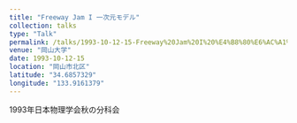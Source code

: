 ```yaml
---
title: "Freeway Jam I 一次元モデル"
collection: talks
type: "Talk"
permalink: /talks/1993-10-12-15-Freeway%20Jam%20I%20%E4%B8%80%E6%AC%A1%E5%85%83%E3%83%A2%E3%83%87%E3%83%AB
venue: "岡山大学"
date: 1993-10-12-15
location: "岡山市北区"
latitude: "34.6857329"
longitude: "133.9161379"
---
```


1993年日本物理学会秋の分科会

